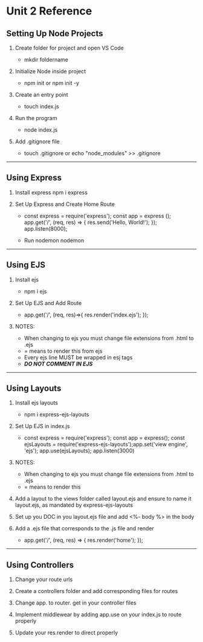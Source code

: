 # Unit 2 Reference


## Setting Up Node Projects
1. Create folder for project and open VS Code
   - mkdir foldername

2. Initialize Node inside project
   - npm init or npm init -y

3. Create an entry point
   - touch index.js

4. Run the program
   - node index.js

5. Add .gitignore file
   - touch .gitignore or echo "node_modules" >> .gitignore
-----
## Using Express
1. Install express
    npm i express

2. Set Up Express and Create Home Route
   - const express = require('express'); const app = express (); app.get('/', (req, res) => {
    res.send('Hello, World!'); }); app.listen(8000);

   - Run nodemon
    nodemon
----
## Using EJS
1. Install ejs
   - npm i ejs

2. Set Up EJS and Add Route
   - app.get('/', (req, res)=>{ res.render('index.ejs'); });

3. NOTES:
   - When changing to ejs you must change file extensions from .html to .ejs
   - = means to render this from ejs
   - Every ejs line MUST be wrapped in esj tags
   - ***DO NOT COMMENT IN EJS***
----
## Using Layouts
1. Install ejs layouts
   - npm i express-ejs-layouts

2. Set Up EJS in index.js
   - const express = require('express'); const app = express(); const ejsLayouts = require('express-ejs-layouts');app.set('view engine', 'ejs'); app.use(ejsLayouts); app.listen(3000)


3. NOTES:
   - When changing to ejs you must change file extensions from .html to .ejs
   - = means to render this

4. Add a layout to the views folder called layout.ejs and ensure to name it layout.ejs, as mandated by express-ejs-layouts

5. Set up you DOC in you layout.ejs file and add <%- body %> in the body

6. Add a .ejs file that corresponds to the .js file and render
   - app.get('/', (req, res) => { res.render('home'); });

----
## Using Controllers
1. Change your route urls

2. Create a controllers folder and add corresponding files for routes

3. Change app. to router. get in your controller files

4. Implement middlewear by adding app.use on your index.js to route properly

5. Update your res.render to direct properly